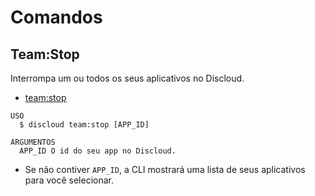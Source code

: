 # Comandos

## Team:Stop

Interrompa um ou todos os seus aplicativos no Discloud.

- [team:stop](#teamstop)

```sh-session
USO
  $ discloud team:stop [APP_ID]

ARGUMENTOS
  APP_ID O id do seu app no ​​Discloud.
```

- Se não contiver `APP_ID`, a CLI mostrará uma lista de seus aplicativos para você selecionar.
